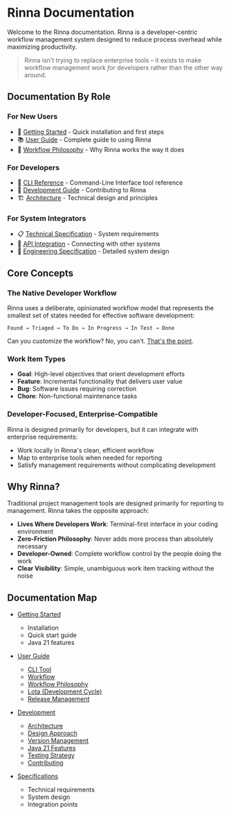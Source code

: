 <!-- Copyright (c) 2025 [Eric C. Mumford](https://github.com/heymumford) [@heymumford] -->

# Rinna Documentation

Welcome to the Rinna documentation. Rinna is a developer-centric workflow management system designed to reduce process overhead while maximizing productivity.

> Rinna isn't trying to replace enterprise tools – it exists to make workflow management work _for_ developers rather than the other way around.

## Documentation By Role

### For New Users
- 🚀 [Getting Started](getting-started/README.md) - Quick installation and first steps
- 📚 [User Guide](user-guide/README.md) - Complete guide to using Rinna
- 🧭 [Workflow Philosophy](user-guide/workflow-philosophy.md) - Why Rinna works the way it does

### For Developers
- 🧩 [CLI Reference](user-guide/rin-CLI.md) - Command-Line Interface tool reference
- 🔧 [Development Guide](development/README.md) - Contributing to Rinna
- 🏗️ [Architecture](development/architecture.md) - Technical design and principles

### For System Integrators
- 📋 [Technical Specification](technical-specification.md) - System requirements
- 🔄 [API Integration](user-guide/API-integration.md) - Connecting with other systems
- 📐 [Engineering Specification](specifications/engineering_spec.md) - Detailed system design

## Core Concepts

### The Native Developer Workflow

Rinna uses a deliberate, opinionated workflow model that represents the smallest set of states needed for effective software development:

```
Found → Triaged → To Do → In Progress → In Test → Done
```

Can you customize the workflow? No, you can't. [That's the point](user-guide/workflow-philosophy.md).

### Work Item Types

- **Goal**: High-level objectives that orient development efforts
- **Feature**: Incremental functionality that delivers user value
- **Bug**: Software issues requiring correction
- **Chore**: Non-functional maintenance tasks

### Developer-Focused, Enterprise-Compatible

Rinna is designed primarily for developers, but it can integrate with enterprise requirements:

- Work locally in Rinna's clean, efficient workflow
- Map to enterprise tools when needed for reporting
- Satisfy management requirements without complicating development

## Why Rinna?

Traditional project management tools are designed primarily for reporting to management. Rinna takes the opposite approach:

- **Lives Where Developers Work**: Terminal-first interface in your coding environment
- **Zero-Friction Philosophy**: Never adds more process than absolutely necessary
- **Developer-Owned**: Complete workflow control by the people doing the work
- **Clear Visibility**: Simple, unambiguous work item tracking without the noise

## Documentation Map

- [Getting Started](getting-started/README.md)
  - Installation
  - Quick start guide
  - Java 21 features

- [User Guide](user-guide/README.md)
  - [CLI Tool](user-guide/rin-CLI.md)
  - [Workflow](user-guide/workflow.md)
  - [Workflow Philosophy](user-guide/workflow-philosophy.md)
  - [Lota (Development Cycle)](user-guide/lota.md)
  - [Release Management](user-guide/releases.md)

- [Development](development/README.md)
  - [Architecture](development/architecture.md)
  - [Design Approach](development/design-approach.md)
  - [Version Management](development/version-management.md)
  - [Java 21 Features](development/java21-features.md)
  - [Testing Strategy](development/testing.md)
  - [Contributing](development/contribution.md)

- [Specifications](specifications/engineering_spec.md)
  - Technical requirements
  - System design
  - Integration points
